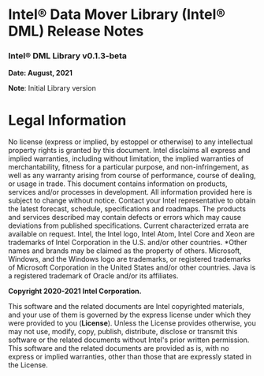 Intel® Data Mover Library (Intel® DML) Release Notes
===============================================================================

### Intel® DML Library v0.1.3-beta

**Date: August, 2021**

**Note**: Initial Library version

Legal Information
=================

No license (express or implied, by estoppel or otherwise) to any
intellectual property rights is granted by this document.
Intel disclaims all express and implied warranties, including without limitation, the implied warranties of merchantability, fitness for a particular purpose, and non-infringement, as well as any warranty arising from course of performance, course of dealing, or usage in trade. This document contains information on products, services and/or processes in development. All information provided here is subject to change without notice. Contact your Intel representative to obtain the latest forecast, schedule, specifications and
roadmaps. The products and services described may contain defects or errors which may cause deviations from published specifications. Current characterized errata are available on request. Intel, the Intel logo, Intel Atom, Intel Core and Xeon are trademarks of Intel Corporation in the U.S. and/or other countries.
\*Other names and brands may be claimed as the property of others. Microsoft, Windows, and the Windows logo are trademarks, or registered trademarks of Microsoft Corporation in the United States and/or other countries. Java is a registered trademark of Oracle and/or its affiliates.

**Copyright 2020-2021 Intel Corporation.**

This software and the related documents are Intel copyrighted materials, and your use of them is governed by the express license under which they were provided to you (**License**). Unless the License provides otherwise, you may not use, modify, copy, publish, distribute, disclose or transmit this software or the related documents without Intel's prior written permission. This software and the related documents are provided as is, with no express or implied warranties, other than those that are expressly stated in the License.
